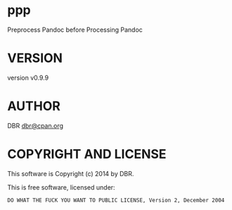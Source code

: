 # ppp

Preprocess Pandoc before Processing Pandoc

# VERSION

version v0.9.9

# AUTHOR

DBR <dbr@cpan.org>

# COPYRIGHT AND LICENSE

This software is Copyright (c) 2014 by DBR.

This is free software, licensed under:

    DO WHAT THE FUCK YOU WANT TO PUBLIC LICENSE, Version 2, December 2004
